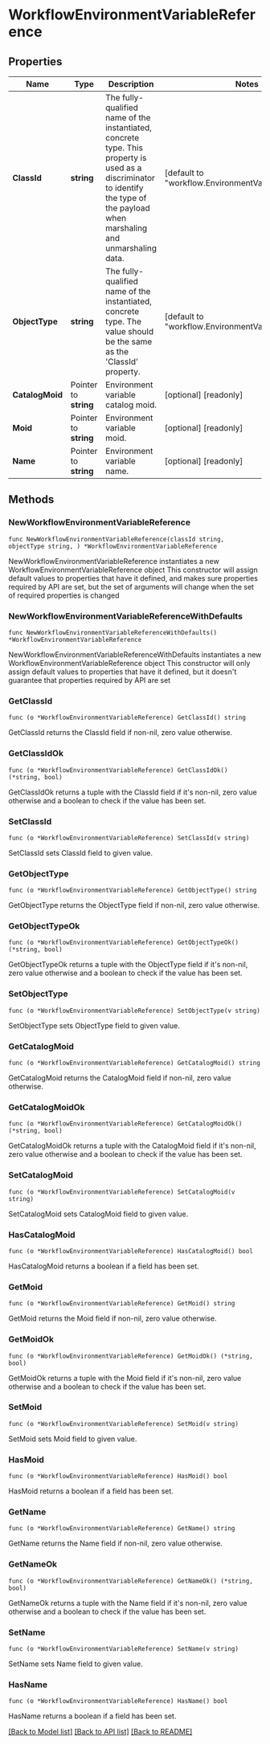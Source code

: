 # WorkflowEnvironmentVariableReference

## Properties

Name | Type | Description | Notes
------------ | ------------- | ------------- | -------------
**ClassId** | **string** | The fully-qualified name of the instantiated, concrete type. This property is used as a discriminator to identify the type of the payload when marshaling and unmarshaling data. | [default to "workflow.EnvironmentVariableReference"]
**ObjectType** | **string** | The fully-qualified name of the instantiated, concrete type. The value should be the same as the &#39;ClassId&#39; property. | [default to "workflow.EnvironmentVariableReference"]
**CatalogMoid** | Pointer to **string** | Environment variable catalog moid. | [optional] [readonly] 
**Moid** | Pointer to **string** | Environment variable moid. | [optional] [readonly] 
**Name** | Pointer to **string** | Environment variable name. | [optional] [readonly] 

## Methods

### NewWorkflowEnvironmentVariableReference

`func NewWorkflowEnvironmentVariableReference(classId string, objectType string, ) *WorkflowEnvironmentVariableReference`

NewWorkflowEnvironmentVariableReference instantiates a new WorkflowEnvironmentVariableReference object
This constructor will assign default values to properties that have it defined,
and makes sure properties required by API are set, but the set of arguments
will change when the set of required properties is changed

### NewWorkflowEnvironmentVariableReferenceWithDefaults

`func NewWorkflowEnvironmentVariableReferenceWithDefaults() *WorkflowEnvironmentVariableReference`

NewWorkflowEnvironmentVariableReferenceWithDefaults instantiates a new WorkflowEnvironmentVariableReference object
This constructor will only assign default values to properties that have it defined,
but it doesn't guarantee that properties required by API are set

### GetClassId

`func (o *WorkflowEnvironmentVariableReference) GetClassId() string`

GetClassId returns the ClassId field if non-nil, zero value otherwise.

### GetClassIdOk

`func (o *WorkflowEnvironmentVariableReference) GetClassIdOk() (*string, bool)`

GetClassIdOk returns a tuple with the ClassId field if it's non-nil, zero value otherwise
and a boolean to check if the value has been set.

### SetClassId

`func (o *WorkflowEnvironmentVariableReference) SetClassId(v string)`

SetClassId sets ClassId field to given value.


### GetObjectType

`func (o *WorkflowEnvironmentVariableReference) GetObjectType() string`

GetObjectType returns the ObjectType field if non-nil, zero value otherwise.

### GetObjectTypeOk

`func (o *WorkflowEnvironmentVariableReference) GetObjectTypeOk() (*string, bool)`

GetObjectTypeOk returns a tuple with the ObjectType field if it's non-nil, zero value otherwise
and a boolean to check if the value has been set.

### SetObjectType

`func (o *WorkflowEnvironmentVariableReference) SetObjectType(v string)`

SetObjectType sets ObjectType field to given value.


### GetCatalogMoid

`func (o *WorkflowEnvironmentVariableReference) GetCatalogMoid() string`

GetCatalogMoid returns the CatalogMoid field if non-nil, zero value otherwise.

### GetCatalogMoidOk

`func (o *WorkflowEnvironmentVariableReference) GetCatalogMoidOk() (*string, bool)`

GetCatalogMoidOk returns a tuple with the CatalogMoid field if it's non-nil, zero value otherwise
and a boolean to check if the value has been set.

### SetCatalogMoid

`func (o *WorkflowEnvironmentVariableReference) SetCatalogMoid(v string)`

SetCatalogMoid sets CatalogMoid field to given value.

### HasCatalogMoid

`func (o *WorkflowEnvironmentVariableReference) HasCatalogMoid() bool`

HasCatalogMoid returns a boolean if a field has been set.

### GetMoid

`func (o *WorkflowEnvironmentVariableReference) GetMoid() string`

GetMoid returns the Moid field if non-nil, zero value otherwise.

### GetMoidOk

`func (o *WorkflowEnvironmentVariableReference) GetMoidOk() (*string, bool)`

GetMoidOk returns a tuple with the Moid field if it's non-nil, zero value otherwise
and a boolean to check if the value has been set.

### SetMoid

`func (o *WorkflowEnvironmentVariableReference) SetMoid(v string)`

SetMoid sets Moid field to given value.

### HasMoid

`func (o *WorkflowEnvironmentVariableReference) HasMoid() bool`

HasMoid returns a boolean if a field has been set.

### GetName

`func (o *WorkflowEnvironmentVariableReference) GetName() string`

GetName returns the Name field if non-nil, zero value otherwise.

### GetNameOk

`func (o *WorkflowEnvironmentVariableReference) GetNameOk() (*string, bool)`

GetNameOk returns a tuple with the Name field if it's non-nil, zero value otherwise
and a boolean to check if the value has been set.

### SetName

`func (o *WorkflowEnvironmentVariableReference) SetName(v string)`

SetName sets Name field to given value.

### HasName

`func (o *WorkflowEnvironmentVariableReference) HasName() bool`

HasName returns a boolean if a field has been set.


[[Back to Model list]](../README.md#documentation-for-models) [[Back to API list]](../README.md#documentation-for-api-endpoints) [[Back to README]](../README.md)


